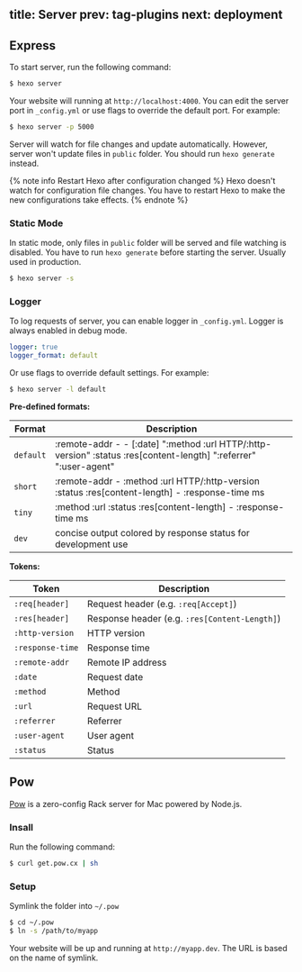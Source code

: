 title: Server
prev: tag-plugins
next: deployment
---
## Express

To start server, run the following command:

``` bash
$ hexo server
```

Your website will running at `http://localhost:4000`. You can edit the server port in `_config.yml` or use flags to override the default port. For example:

``` bash
$ hexo server -p 5000
```

Server will watch for file changes and update automatically. However, server won't update files in `public` folder. You should run `hexo generate` instead.

{% note info Restart Hexo after configuration changed %}
Hexo doesn't watch for configuration file changes. You have to restart Hexo to make the new configurations take effects.
{% endnote %}

### Static Mode

In static mode, only files in `public` folder will be served and file watching is disabled. You have to run `hexo generate` before starting the server. Usually used in production.

``` bash
$ hexo server -s
```

### Logger

To log requests of server, you can enable logger in `_config.yml`. Logger is always enabled in debug mode.

``` yaml
logger: true
logger_format: default
```

Or use flags to override default settings. For example:

``` bash
$ hexo server -l default
```

**Pre-defined formats:**

Format | Description
--- | ---
`default` | :remote-addr - - [:date] ":method :url HTTP/:http-version" :status :res[content-length] ":referrer" ":user-agent"
`short` | :remote-addr - :method :url HTTP/:http-version :status :res[content-length] - :response-time ms
`tiny` | :method :url :status :res[content-length] - :response-time ms
`dev` | concise output colored by response status for development use

**Tokens:**

Token | Description
--- | ---
`:req[header]` | Request header (e.g. `:req[Accept]`)
`:res[header]` | Response header (e.g. `:res[Content-Length]`)
`:http-version` | HTTP version
`:response-time` | Response time
`:remote-addr` | Remote IP address
`:date` | Request date
`:method` | Method
`:url` | Request URL
`:referrer` | Referrer
`:user-agent` | User agent
`:status` | Status

## Pow

[Pow](http://pow.cx/) is a zero-config Rack server for Mac powered by Node.js.

### Insall

Run the following command:

``` bash
$ curl get.pow.cx | sh
```

### Setup

Symlink the folder into `~/.pow`

``` bash
$ cd ~/.pow
$ ln -s /path/to/myapp
```

Your website will be up and running at `http://myapp.dev`. The URL is based on the name of symlink.